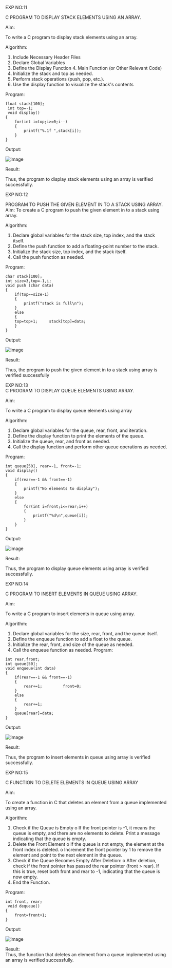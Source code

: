 EXP NO:11 
 
 C PROGRAM TO DISPLAY STACK ELEMENTS USING AN ARRAY. 

Aim:

To write a C program to display stack elements using an array. 

Algorithm: 

1.	Include Necessary Header Files 
2.	Declare Global Variables 
3.	Define the Display Function 4. Main Function (or Other Relevant Code) 
5.	Initialize the stack and top as needed. 
6.	Perform stack operations (push, pop, etc.). 
7.	Use the display function to visualize the stack's contents

Program:
```
float stack[100];
 int top=-1;
 void display() 
{ 
    for(int i=top;i>=0;i--) 
    { 
        printf("%.1f ",stack[i]); 
    } 
}
```
Output: 

![image](https://github.com/user-attachments/assets/b5ab2430-f28b-4be9-a6d5-d76210055078)

Result:

 Thus, the program to display stack elements using an array is verified successfully. 
 
EXP NO:12  

PROGRAM TO PUSH THE GIVEN ELEMENT IN TO A STACK USING ARRAY. Aim: To create a C program to push the given element in to a stack using array.  

Algorithm: 

1.	Declare global variables for the stack size, top index, and the stack itself. 
2.	Define the push function to add a floating-point number to the stack. 
3.	Initialize the stack size, top index, and the stack itself. 
4.	Call the push function as needed. 

Program: 
```
char stack[100];
int size=3,top=-1,i;
void push (char data) 
{ 
    if(top==size-1) 
    { 
        printf("stack is full\n"); 
    } 
    else 
    { 
    top=top+1;     stack[top]=data; 
    } 
}
```
Output: 

![image](https://github.com/user-attachments/assets/919b4196-354d-493c-931f-f984812a5dcf)

Result: 

 Thus, the program to push the given element in to a stack using array is verified successfully 
 
EXP NO:13  
C PROGRAM TO DISPLAY QUEUE ELEMENTS USING ARRAY. 

Aim: 

To write a C program to display queue elements using array 

Algorithm: 

1.	Declare global variables for the queue, rear, front, and iteration. 
2.	Define the display function to print the elements of the queue. 
3.	Initialize the queue, rear, and front as needed. 
4.	Call the display function and perform other queue operations as needed. 
 
Program: 
```
int queue[50], rear=-1, front=-1;
void display() 
{ 
    if(rear==-1 && front==-1) 
    { 
        printf("No elements to display"); 
    } 
    else 
    { 
        for(int i=front;i<=rear;i++) 
        { 
            printf("%d\n",queue[i]); 
        } 
    } 
}
```
Output: 

![image](https://github.com/user-attachments/assets/f2842378-6ad5-45eb-9268-a2ba2e98b456)

  
Result: 

Thus, the program to display queue elements using array is verified successfully. 
 
EXP NO:14 

 C PROGRAM TO INSERT ELEMENTS IN QUEUE USING ARRAY. 
 
 Aim: 
 
 To write a C program to insert elements in queue using array. 

Algorithm: 
1.	Declare global variables for the size, rear, front, and the queue itself. 
2.	Define the enqueue function to add a float to the queue. 
3.	Initialize the rear, front, and size of the queue as needed. 
4.	Call the enqueue function as needed. 
Program:
```
int rear,front;
int queue[50];
void enqueue(int data) 
{ 
    if(rear==-1 && front==-1) 
    { 
        rear+=1;         front=0; 
    } 
    else 
    { 
        rear+=1; 
    } 
    queue[rear]=data; 
}
```
Output: 

![image](https://github.com/user-attachments/assets/ed27ca6b-6fc2-426d-88b2-d92147212a12)


Result: 

 Thus, the program to insert elements in queue using array is verified successfully. 
 
EXP NO:15  

C FUNCTION TO DELETE ELEMENTS IN QUEUE USING ARRAY 

Aim: 

To create a function in C that deletes an element from a queue implemented using an array. 

Algorithm: 

1.	Check if the Queue is Empty o If the front pointer is -1, it means the queue is empty, and there are no elements to delete. Print a message indicating that the queue is empty. 
2.	Delete the Front Element o If the queue is not empty, the element at the front index is deleted. o Increment the front pointer by 1 to remove the element and point to the next element in the queue. 
3.	Check if the Queue Becomes Empty After Deletion: o After deletion, check if the front pointer has passed the rear pointer (front > rear). If this is true, reset both front and rear to -1, indicating that the queue is now empty. 
4.	End the Function. 

Program:
```
int front, rear;
 void dequeue()
{ 
    front=front+1; 
}
```

Output: 

  ![image](https://github.com/user-attachments/assets/3609bd7a-c65c-4409-b1ac-1d4391ec05dc)

Result:  
Thus, the function that deletes an element from a queue implemented using an array is verified successfully.
